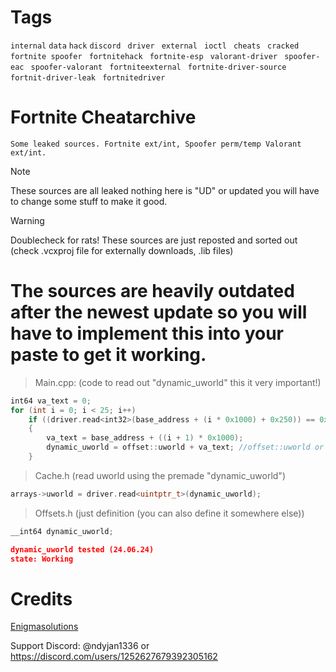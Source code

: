 
# Tags
```internal```
```data```
```hack```
```discord ```
```driver ```
```external ```
```ioctl ```
```cheats ```
```cracked ```
```fortnite spoofer ```
```fortnitehack ```
```fortnite-esp ```
```valorant-driver ```
```spoofer-eac ```
```spoofer-valorant ```
```fortniteexternal ```
```fortnite-driver-source ```
```fortnit-driver-leak ```
```fortnitedriver```

# Fortnite Cheatarchive

```
Some leaked sources. Fortnite ext/int, Spoofer perm/temp Valorant ext/int.
```
> [!Note]
> These sources are all leaked nothing here is "UD" or updated you will have to change some stuff to make it good.
 
> [!Warning]
> Doublecheck for rats! These sources are just reposted and sorted out (check .vcxproj file for externally downloads, .lib files)

# The sources are heavily outdated after the newest update so you will have to implement this into your paste to get it working.
> Main.cpp: (code to read out "dynamic_uworld" this it very important!)
```c++
int64 va_text = 0;
for (int i = 0; i < 25; i++)
	if ((driver.read<int32>(base_address + (i * 0x1000) + 0x250)) == 0x260E020B)
	{
		va_text = base_address + ((i + 1) * 0x1000);
		dynamic_uworld = offset::uworld + va_text; //offset::uworld or 0x129DEDD8 (19.06.24)
	}
```

> Cache.h (read uworld using the premade "dynamic_uworld")
```c++
arrays->uworld = driver.read<uintptr_t>(dynamic_uworld);
```

> Offsets.h (just definition (you can also define it somewhere else))
```c++
__int64 dynamic_uworld;
```

```json
dynamic_uworld tested (24.06.24)
state: Working
```

# Credits 

[Enigmasolutions](https://discord.gg/V6uAKyu4KP)

Support Discord: @ndyjan1336 or https://discord.com/users/1252627679392305162








